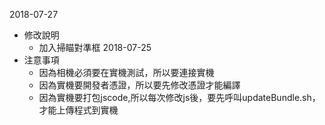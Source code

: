 2018-07-27
* 修改說明
  * 加入掃瞄對準框
2018-07-25
* 注意事項
  * 因為相機必須要在實機測試，所以要連接實機
  * 因為實機要開發者憑證，所以要先修改憑證才能編譯
  * 因為實機要打包jscode,所以每次修改js後，要先呼叫updateBundle.sh，才能上傳程式到實機
